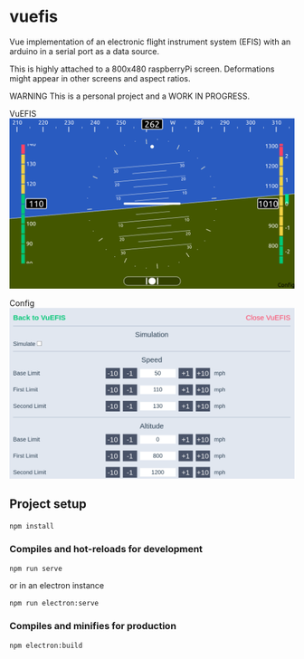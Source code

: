 # vuefis
Vue implementation of an electronic flight instrument system (EFIS) with an arduino in a serial port as a data source.

This is highly attached to a 800x480 raspberryPi screen.
Deformations might appear in other screens and aspect ratios.

WARNING
This is a personal project and a WORK IN PROGRESS.

VuEFIS
<img src="https://github.com/Pijuli/vuefis/blob/master/docs/vuefis.png?raw=true">

Config
<img src="https://github.com/Pijuli/vuefis/blob/master/docs/config.png?raw=true">

## Project setup
```
npm install
```

### Compiles and hot-reloads for development
```
npm run serve
```
or in an electron instance
```
npm run electron:serve
```

### Compiles and minifies for production
```
npm electron:build
```
